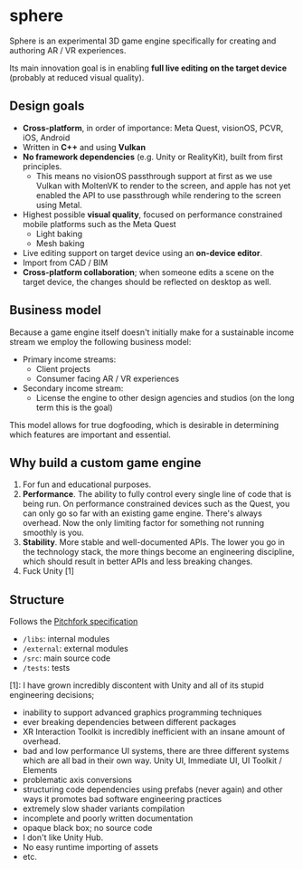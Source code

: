 # sphere

Sphere is an experimental 3D game engine specifically for creating and authoring AR / VR experiences.

Its main innovation goal is in enabling **full live editing on the target device** (probably at reduced visual quality).  

## Design goals
- **Cross-platform**, in order of importance: Meta Quest, visionOS, PCVR, iOS, Android
- Written in **C++** and using **Vulkan**
- **No framework dependencies** (e.g. Unity or RealityKit), built from first principles.
  - This means no visionOS passthrough support at first as we use Vulkan with MoltenVK to render to the screen, and apple has not yet enabled the API to use passthrough while rendering to the screen using Metal. 
- Highest possible **visual quality**, focused on performance constrained mobile platforms such as the Meta Quest
  - Light baking
  - Mesh baking
- Live editing support on target device using an **on-device editor**.
- Import from CAD / BIM
- **Cross-platform collaboration**; when someone edits a scene on the target device, the changes should be reflected on desktop as well.  

## Business model

Because a game engine itself doesn't initially make for a sustainable income stream we employ the following business model: 
- Primary income streams:
    - Client projects
    - Consumer facing AR / VR experiences 
- Secondary income stream: 
  - License the engine to other design agencies and studios (on the long term this is the goal)

This model allows for true dogfooding, which is desirable in determining which features are important and essential.

## Why build a custom game engine

1. For fun and educational purposes.
2. **Performance**. The ability to fully control every single line of code that is being run. On performance constrained devices such as the Quest, you can only go so far with an existing game engine. There's always overhead. Now the only limiting factor for something not running smoothly is you.  
3. **Stability**. More stable and well-documented APIs. The lower you go in the technology stack, the more things become an engineering discipline, which should result in better APIs and less breaking changes. 
4. Fuck Unity [1]

## Structure
Follows the [Pitchfork specification](https://api.csswg.org/bikeshed/?force=1&url=https://raw.githubusercontent.com/vector-of-bool/pitchfork/develop/data/spec.bs)

- `/libs`: internal modules
- `/external`: external modules
- `/src`: main source code
- `/tests`: tests

[1]: I have grown incredibly discontent with Unity and all of its stupid engineering decisions; 
- inability to support advanced graphics programming techniques
- ever breaking dependencies between different packages
- XR Interaction Toolkit is incredibly inefficient with an insane amount of overhead. 
- bad and low performance UI systems, there are three different systems which are all bad in their own way. Unity UI, Immediate UI, UI Toolkit / Elements
- problematic axis conversions
- structuring code dependencies using prefabs (never again) and other ways it promotes bad software engineering practices
- extremely slow shader variants compilation
- incomplete and poorly written documentation
- opaque black box; no source code
- I don't like Unity Hub.
- No easy runtime importing of assets
- etc.